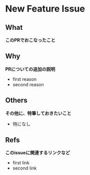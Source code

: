 # New Feature Issue

## What
**このPRでおこなったこと**
<!-- このPRでおこなったことに該当するissueがあれば、記入する -->
<!-- closes # -->


## Why
**PRについての追加の説明**
<!-- Whatを解決するにあたって、方針や方法について、追加の説明が必要なら、記載すること -->
- first reason
- second reason


## Others
**その他に、特筆しておきたいこと**
<!-- 上記以外に、特筆しておきたいことがあれば、簡潔にわかりやすくまとめること -->
<!-- なければ「特になし」のままで良い -->
- 特になし


## Refs
**このissueに関連するリンクなど**
<!-- issueに関連する問題や、解決策と思われるもの、その他重要だと思われるリンクなどをまとめること -->
- first link
- second link
